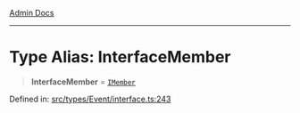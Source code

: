 [Admin Docs](/)

***

# Type Alias: InterfaceMember

> **InterfaceMember** = [`IMember`](../interfaces/IMember.md)

Defined in: [src/types/Event/interface.ts:243](https://github.com/PalisadoesFoundation/talawa-admin/blob/main/src/types/Event/interface.ts#L243)
